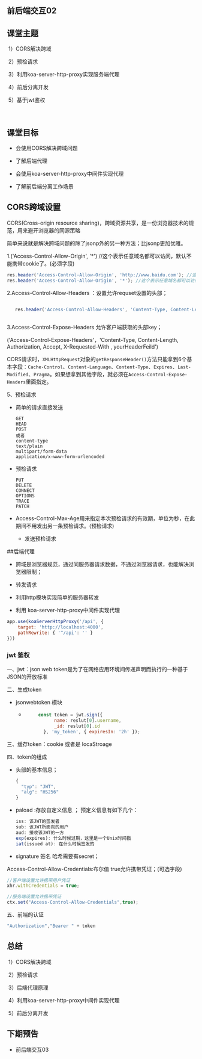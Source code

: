 ## 前后端交互02



## 课堂主题

​	1）CORS解决跨域

​	2）预检请求

​	3）利用koa-server-http-proxy实现服务端代理

​	4）前后分离开发

​	5）基于jwt鉴权

​    

## 课堂目标

- 会使用CORS解决跨域问题

- 了解后端代理

- 会使用koa-server-http-proxy中间件实现代理

- 了解前后端分离工作场景

  

## CORS跨域设置

CORS(Cross-origin resource sharing)，跨域资源共享，是一份浏览器技术的规范，用来避开浏览器的同源策略

简单来说就是解决跨域问题的除了jsonp外的另一种方法；比jsonp更加优雅。



1.('Access-Control-Allow-Origin', '*')  //这个表示任意域名都可以访问，默认不能携带cookie了。(必须字段)

```js
res.header('Access-Control-Allow-Origin', 'http://www.baidu.com'); //这样写，只有www.baidu.com 可以访问。
res.header('Access-Control-Allow-Origin', '*'); //这个表示任意域名都可以访问。

```





2.Access-Control-Allow-Headers ：设置允许requset设置的头部；

```js

   res.header('Access-Control-Allow-Headers', 'Content-Type, Content-Length, Authorization, Accept, X-Requested-With , yourHeaderFeild');
  
```



3.Access-Control-Expose-Headers 允许客户端获取的头部key；

 ('Access-Control-Expose-Headers'，'Content-Type, Content-Length, Authorization, Accept, X-Requested-With , yourHeaderFeild')

CORS请求时，`XMLHttpRequest`对象的`getResponseHeader()`方法只能拿到6个基本字段：`Cache-Control`、`Content-Language`、`Content-Type`、`Expires`、`Last-Modified`、`Pragma`。如果想拿到其他字段，就必须在`Access-Control-Expose-Headers`里面指定。



5、预检请求

- 简单的请求直接发送

  ```
  GET
  HEAD
  POST
  或者
  content-type
  text/plain
  multipart/form-data
  application/x-www-form-urlencoded
  ```

  
  
- 预检请求

  ```
  PUT
  DELETE
  CONNECT
  OPTIONS
  TRACE
  PATCH
  ```

- Access-Control-Max-Age用来指定本次预检请求的有效期，单位为秒，在此期间不用发出另一条预检请求。(预检请求)

  - 发送预检请求

  

##后端代理

- 跨域是浏览器规范，通过同服务器请求数据，不通过浏览器请求，也能解决浏览器限制；
- 转发请求
- 利用http模块实现简单的服务器转发

- 利用 koa-server-http-proxy中间件实现代理

```js
app.use(koaServerHttpProxy('/api', {
    target: 'http://localhost:4000',
    pathRewrite: { '^/api': '' }
}))
```





### jwt 鉴权



一、jwt：json web token是为了在网络应用环境间传递声明而执行的一种基于JSON的开放标准

二、生成token

- jsonwebtoken  模块

  - ```js
         const token = jwt.sign({
               name: reslut[0].username,
               _id: reslut[0].id
           }, 'my_token', { expiresIn: '2h' });
    ```

三、缓存token：cookie 或者是 locaStroage

四、token的组成

- 头部的基本信息；

  ```js
  {
    "typ": "JWT",
    "alg": "HS256"
  }
  ```

  

- paload  :存放自定义信息  ； 预定义信息有如下几个：

  ```js
  iss: 该JWT的签发者
  sub: 该JWT所面向的用户
  aud: 接收该JWT的一方
  exp(expires): 什么时候过期，这里是一个Unix时间戳
  iat(issued at): 在什么时候签发的
  ```

  

- signature  签名  哈希需要有secret；



Access-Control-Allow-Credentials:布尔值  true允许携带凭证；(可选字段)

```js
//客户端设置允许携带用户凭证
xhr.withCredentials = true;

//服务端设置允许携带凭证
ctx.set("Access-Control-Allow-Credentials",true);
```



五、前端的认证

```js
"Authorization","Bearer " + token
```





## 总结

​	1）CORS解决跨域

​	2）预检请求

​	3）后端代理原理

​	4）利用koa-server-http-proxy中间件实现代理

​	5）前后分离开发

## 下期预告

- 前后端交互03